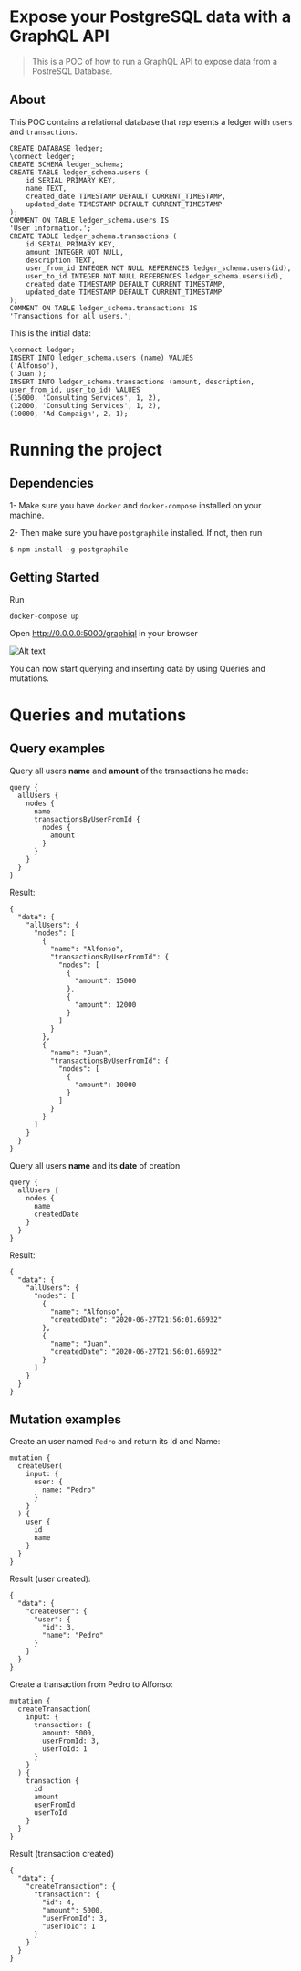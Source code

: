 # Expose your PostgreSQL data with a GraphQL API

> This is a POC of how to run a GraphQL API to expose data from a PostreSQL Database.

## About

This POC contains a relational database that represents a ledger with `users` and `transactions`. 

```
CREATE DATABASE ledger;
\connect ledger;
CREATE SCHEMA ledger_schema;
CREATE TABLE ledger_schema.users (
    id SERIAL PRIMARY KEY,
    name TEXT,
    created_date TIMESTAMP DEFAULT CURRENT_TIMESTAMP,
    updated_date TIMESTAMP DEFAULT CURRENT_TIMESTAMP
);
COMMENT ON TABLE ledger_schema.users IS
'User information.';
CREATE TABLE ledger_schema.transactions (
    id SERIAL PRIMARY KEY,
    amount INTEGER NOT NULL,
    description TEXT,
    user_from_id INTEGER NOT NULL REFERENCES ledger_schema.users(id),
    user_to_id INTEGER NOT NULL REFERENCES ledger_schema.users(id),
    created_date TIMESTAMP DEFAULT CURRENT_TIMESTAMP,
    updated_date TIMESTAMP DEFAULT CURRENT_TIMESTAMP
);
COMMENT ON TABLE ledger_schema.transactions IS
'Transactions for all users.';
```

This is the initial data:

```
\connect ledger;
INSERT INTO ledger_schema.users (name) VALUES
('Alfonso'),
('Juan');
INSERT INTO ledger_schema.transactions (amount, description, user_from_id, user_to_id) VALUES
(15000, 'Consulting Services', 1, 2),
(12000, 'Consulting Services', 1, 2),
(10000, 'Ad Campaign', 2, 1);
```

# Running the project


## Dependencies

1- Make sure you have `docker` and `docker-compose` installed on your machine.

2- Then make sure you have `postgraphile` installed. If not, then run 

    $ npm install -g postgraphile

## Getting Started

Run

```
docker-compose up
```
Open http://0.0.0.0:5000/graphiql in your browser


![Alt text](/graphql.png?raw=true "Optional Title")

You can now start querying and inserting data by using Queries and mutations.

# Queries and mutations

## Query examples

Query all users **name** and **amount** of the transactions he made: 
```
query {
  allUsers {
    nodes {
      name
      transactionsByUserFromId {
        nodes {
          amount
        }
      }
    }
  }
}
```
Result:
```
{
  "data": {
    "allUsers": {
      "nodes": [
        {
          "name": "Alfonso",
          "transactionsByUserFromId": {
            "nodes": [
              {
                "amount": 15000
              },
              {
                "amount": 12000
              }
            ]
          }
        },
        {
          "name": "Juan",
          "transactionsByUserFromId": {
            "nodes": [
              {
                "amount": 10000
              }
            ]
          }
        }
      ]
    }
  }
}
```

Query all users **name** and its **date** of creation
```
query {
  allUsers {
    nodes {
      name
      createdDate
    }
  }
}
```

Result: 
```
{
  "data": {
    "allUsers": {
      "nodes": [
        {
          "name": "Alfonso",
          "createdDate": "2020-06-27T21:56:01.66932"
        },
        {
          "name": "Juan",
          "createdDate": "2020-06-27T21:56:01.66932"
        }
      ]
    }
  }
}
```

## Mutation examples

Create an user named `Pedro` and return its Id and Name:

```
mutation {
  createUser(
    input: {
      user: {
        name: "Pedro"
      }
    }
  ) {
    user {
      id
      name
    }
  }
}
```

Result (user created):
```
{
  "data": {
    "createUser": {
      "user": {
        "id": 3,
        "name": "Pedro"
      }
    }
  }
}
```

Create a transaction from Pedro to Alfonso:

```
mutation {
  createTransaction(
    input: {
      transaction: {
        amount: 5000,
        userFromId: 3,
        userToId: 1
      }
    }
  ) {
    transaction {
      id
      amount
      userFromId
      userToId
    }
  }
}
```

Result (transaction created)

```
{
  "data": {
    "createTransaction": {
      "transaction": {
        "id": 4,
        "amount": 5000,
        "userFromId": 3,
        "userToId": 1
      }
    }
  }
}
```
